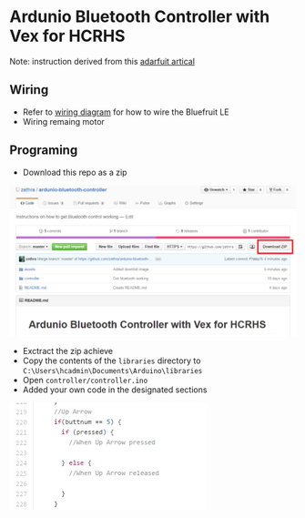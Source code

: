 # Ardunio Bluetooth Controller with Vex for HCRHS

Note: instruction derived from this [adarfuit artical](https://learn.adafruit.com/introducing-the-adafruit-bluefruit-le-uart-friend/)

## Wiring

 - Refer to [wiring diagram][wiring] for how to wire the Bluefruit LE
 - Wiring remaing motor 
 
[wiring]: https://learn.adafruit.com/introducing-the-adafruit-bluefruit-le-uart-friend/wiring

## Programing

 - Download this repo as a zip

![Dowload](/assets/download.png)

 - Exctract the zip achieve
 - Copy the contents of the `libraries` directory to `C:\Users\hcadmin\Documents\Arduino\libraries`
 - Open `controller/controller.ino`
 - Added your own code in the designated sections

![Code](/assets/code.png)

